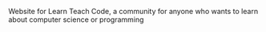 Website for Learn Teach Code, a community for anyone who wants to learn about computer science or programming
